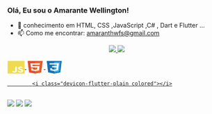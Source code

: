### Olá, Eu sou o Amarante Wellington!


- 🌱 conhecimento em HTML, CSS ,JavaScript ,C# , Dart e Flutter ...
- 📫 Como me encontrar: amaranthwfs@gmail.com

<div align="center">
  <a href="https://github.com/AmaranteWellington">
  <img height="180em" src="https://github-readme-stats.vercel.app/api?username=AmaranteWellington&show_icons=true&theme=dark&include_all_commits=true&count_private=true"/>
  <img height="180em" src="https://github-readme-stats.vercel.app/api/top-langs/?username=AmaranteWellington&layout=compact&langs_count=7&theme=dark"/>
</div>
  
  <div style="display: inline_block"><br>
  <img align="center" alt="Ama-Js" height="30" width="40" src="https://raw.githubusercontent.com/devicons/devicon/master/icons/javascript/javascript-plain.svg">
  <img align="center" alt="Ama-HTML" height="30" width="40" src="https://raw.githubusercontent.com/devicons/devicon/master/icons/html5/html5-original.svg">
  <img align="center" alt="Ama-CSS" height="30" width="40" src="https://raw.githubusercontent.com/devicons/devicon/master/icons/css3/css3-original.svg">
    
  <link rel="stylesheet" href="https://cdn.jsdelivr.net/gh/devicons/devicon@v2.15.1/devicon.min.css">
    
            <i class="devicon-flutter-plain colored"></i>
          
          
 
</div>
  
  ##
  
<div> 
  <a href="https://instagram.com/amarantewell/" target="_blank"><img src="https://img.shields.io/badge/-Instagram-%23E4405F?style=for-the-     badge&logo=instagram&logoColor=white" target="_blank"></a>
  <a href = "mailto:amaranthwfs@gmail.com"><img src="https://img.shields.io/badge/-Gmail-%23333?style=for-the-badge&logo=gmail&logoColor=white" target="_blank"></a>
  <a href="https://www.linkedin.com/in/amarante-silva-126619100/" target="_blank"><img src="https://img.shields.io/badge/-LinkedIn-%230077B5?style=for-the-badge&logo=linkedin&logoColor=white" target="_blank"></a> 
</div> 

